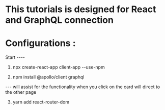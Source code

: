 # This tutorials is designed for React and GraphQL connection

# Configurations :

Start ----

1. npx create-react-app client-app --use-npm

2. npm install @apollo/client graphql

--- will assist for the functionality when you click on the card will direct to the other page

3. yarn add react-router-dom
